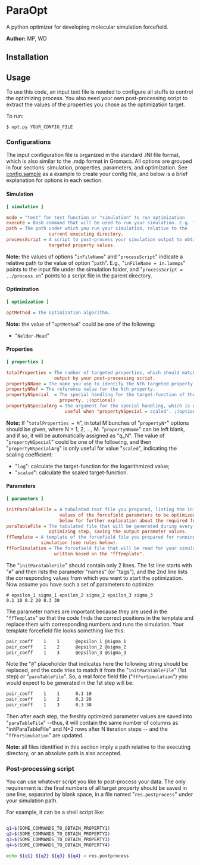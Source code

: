 # ParaOpt

A python optimizer for developing molecular simulation forcefield.

**Author:** MP, WD

## Installation

### 

## Usage

To use this code, an input text file is needed to configure all stuffs to
control the optimizing process. You also need your own post-processing script
to extract the values of the properties you chose as the optimization target.

To run:

    $ opt.py YOUR_CONFIG_FILE

### Configurations

The input configuration file is organized in the standard .INI file format,
which is also similar to the .mdp format in Gromacs. All options are grouped
in four sections: simulation, properties, parameters, and optimization.
See [config.sample] as a example to create your config file, and below is a 
brief explanation for options in each section.

#### Simulation
```Ini
[ simulation ]

mode = "test" for test function or "simulation" to run optimization
execute = Bash command that will be used to run your simulation. E.g. "mpirun -np 4 lammps -in in.lmp"
path = The path under which you run your simulation, relative to the 
                current executing directory.
processScript = A script to post-process your simulation output to obtain 
                targeted property values.
```
**Note:** the values of options "`inFileName`" and "`processScript`" indicate a
relative path to the value of option "`path`". E.g., "`inFileName = in.lammps`"
points to the input file under the simulation folder, and "`processScript = 
../process.sh`" points to a script file in the parent directory.

#### Optimization
```Ini
[ optimization ]

optMethod = The optimization algorithm. 
```
**Note:** the value of "`optMethod`" could be one of the following:
 - "`Nelder-Mead`"

#### Properties
```Ini
[ properties ]

totalProperties = The number of targeted properties, which should match the
                  output by your post-processing script.
propertyNName = The name you use to identify the Nth targeted property.
propertyNRef = The reference value for the Nth property.
propertyNSpecial  = The special handling for the target-function of the Nth 
                    property. ;(optional)
propertyNSpecialArg = The argument for the special handling, which is only 
                      useful when "propertyNSpecial = scaled". ;(optional)
```
**Note:** If "`totalProperties = M`", in total M bunches of "`propertyN*`"
options should be given, where N = 1, 2, ..., M. 
"`propertyNName`" can be left blank, and if so, it will be automatically 
assigned as "q_N".
The value of "`propertyNSpecial`" could be one of the following, and then 
"`propertyNSpecialArg`" is only useful for value "`scaled`", indicating the 
scaling coefficient:
 - "`log`": calculate the target-function for the logarithmized value;
 - "`scaled`": calculate the scaled target-function.

#### Parameters
```Ini
[ parameters ]

initParaTableFile = A tabulated text file you prepared, listing the initial 
                    values of the forcefield parameters to be optimized (see 
                    below for further explanation about the required format).
paraTableFile = The tabulated file that will be generated during every 
                optimizing step, saving the output parameter values. 
ffTemplate = A template of the forcefield file you prepared for running the 
             simulation (see rules below).
ffForSimulation = The forcefield file that will be read for your simulation, 
                  written based on the "ffTemplate".
```
The "`initParaTableFile`" should contain only 2 lines. The 1st line starts 
with "`#`" and then lists the parameter "names" (or "tags"), and the 2nd
line lists the corresponding values from which you want to start the 
optimization. Now assume you have such a set of parameters to optimize:
```
# epsilon_1 sigma_1 epsilon_2 sigma_2 epsilon_3 sigma_3
0.1 10 0.2 20 0.3 30
```
The parameter names are important because they are used in the "`ffTemplate`" 
so that the code finds the correct positions in the template and replace them 
with corresponding numbers and runs the simulation. Your template forcefield 
file looks something like this:
```bash
pair_coeff    1    1	  @epsilon_1 @sigma_1
pair_coeff    1    2	  @epsilon_2 @sigma_2 
pair_coeff    1    3	  @epsilon_3 @sigma_3 
```
Note the "`@`" placeholder that indicates here the following string should be 
replaced, and the code tries to match it from the "`initParaTableFile`" (1st 
step) or "`paraTableFile`". So, a real force field file ("`ffForSimulation`") 
you would expect to be generated in the 1st step will be:
```bash
pair_coeff    1    1	  0.1 10 
pair_coeff    1    2	  0.2 20 
pair_coeff    1    3	  0.3 30 
```
Then after each step, the freshly optimized parameter values are saved into 
"`paraTableFile`" --thus, it will contain the same number of columns as 
"initParaTableFile" and N+2 rows after N iteration steps -- and the 
"`ffForSimulation`" are updated.

**Note:** all files identified in this section imply a path relative to the 
executing directory, or an absolute path is  also accepted.


### Post-processing script

You can use whatever script you like to post-process your data. The only 
requirement is: the final numbers of all target property should be saved in
one line, separated by blank space, in a file named "`res.postprocess`" under 
your simulation path.

For example, it can be a shell script like:
```bash

q1=$(SOME_COMMANDS_TO_OBTAIN_PROPERTY1)
q2=$(SOME_COMMANDS_TO_OBTAIN_PROPERTY2)
q3=$(SOME_COMMANDS_TO_OBTAIN_PROPERTY3)
q4=$(SOME_COMMANDS_TO_OBTAIN_PROPERTY4)

echo ${q1} ${q2} ${q3} ${q4} > res.postprocess
```

[config.sample]: https://github.com/wdingsjtu/ParaOpt/blob/master/config.sample
